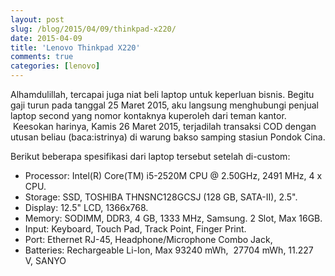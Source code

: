 ```yaml
---
layout: post
slug: /blog/2015/04/09/thinkpad-x220/
date: 2015-04-09
title: 'Lenovo Thinkpad X220'
comments: true
categories: [lenovo]
---
```

Alhamdulillah, tercapai juga niat beli laptop untuk keperluan bisnis. Begitu gaji turun pada tanggal 25 Maret 2015, aku langsung menghubungi penjual laptop second yang nomor kontaknya kuperoleh dari teman kantor.  Keesokan harinya, Kamis 26 Maret 2015, terjadilah transaksi COD dengan utusan beliau (baca:istrinya) di warung bakso samping stasiun Pondok Cina.

Berikut beberapa spesifikasi dari laptop tersebut setelah di-custom:

 - Processor: Intel(R) Core(TM) i5-2520M CPU @ 2.50GHz, 2491 MHz, 4 x CPU.
 - Storage: SSD, TOSHIBA THNSNC128GCSJ (128 GB, SATA-II), 2.5".
 - Display: 12.5" LCD, 1366x768.
 - Memory: SODIMM, DDR3, 4 GB, 1333 MHz, Samsung. 2 Slot, Max 16GB.
 - Input: Keyboard, Touch Pad, Track Point, Finger Print.
 - Port: Ethernet RJ-45, Headphone/Microphone Combo Jack,
 - Batteries: Rechargeable Li-Ion, Max 93240 mWh,  27704 mWh, 11.227 V, SANYO
